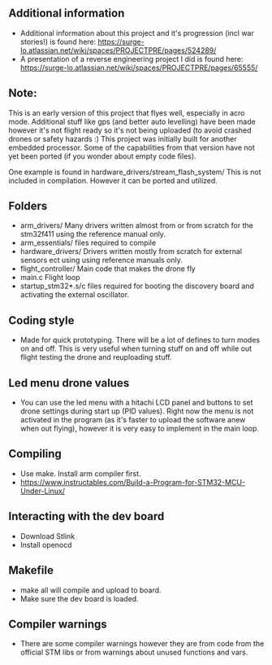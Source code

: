 ## Additional information
- Additional information about this project and it's progression (incl war stories!)
  is found here: https://surge-lo.atlassian.net/wiki/spaces/PROJECTPRE/pages/524289/
- A presentation of a reverse engineering project I did is found here:
  https://surge-lo.atlassian.net/wiki/spaces/PROJECTPRE/pages/65555/

## Note:
This is an early version of this project that flyes well, especially in acro mode.
Additional stuff like gps (and better auto levelling) have been made however it's not
flight ready so it's not being uploaded (to avoid crashed drones or safety hazards :)
This project was initially built for another embedded processor.
Some of the capabilities from that version have not yet been ported (if you wonder about empty code files).

One example is found in hardware_drivers/stream_flash_system/ This
is not included in compilation. However it can be ported and utilized.

## Folders
- arm_drivers/ Many drivers written almost from or from scratch for the stm32f411
  using the reference manual only.
- arm_essentials/ files required to compile
- hardware_drivers/ Drivers written mostly from scratch for external sensors ect
  using using reference manuals only.
- flight_controller/ Main code that makes the drone fly
- main.c Flight loop
- startup_stm32*.s/c files required for booting the discovery board
  and activating the external oscillator.

## Coding style
- Made for quick prototyping.
  There will be a lot of defines to turn modes on and off. This is very useful when turning
  stuff on and off while out flight testing the drone and reuploading stuff.

## Led menu drone values
- You can use the led menu with a hitachi LCD panel and buttons to set drone
  settings during start up (PID values). Right now the menu is not activated
  in the program (as it's faster to upload the software anew when out flying),
  however it is very easy to implement in the main loop.

## Compiling
- Use make. Install arm compiler first.
- https://www.instructables.com/Build-a-Program-for-STM32-MCU-Under-Linux/

## Interacting with the dev board
- Download Stlink
- Install openocd

## Makefile
- make all will compile and upload to board.
- Make sure the dev board is loaded.

## Compiler warnings
- There are some compiler warnings however
  they are from code from the official STM libs
  or from warnings about unused functions and vars.
